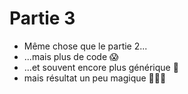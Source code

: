 # Partie 3

- Même chose que le partie 2...
- ...mais plus de code 😱
- ...et souvent encore plus générique 🤯
- mais résultat un peu magique 🧙‍♂️✨
